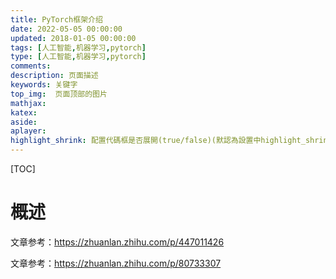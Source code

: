 ```yaml
---
title: PyTorch框架介绍
date: 2022-05-05 00:00:00
updated: 2018-01-05 00:00:00
tags: [人工智能,机器学习,pytorch]
type: [人工智能,机器学习,pytorch]
comments:
description: 页面描述
keywords: 关键字
top_img:  页面顶部的图片
mathjax:
katex:
aside:
aplayer:
highlight_shrink: 配置代碼框是否展開(true/false)(默認為設置中highlight_shrink的配置)
---
```


[TOC]

# 概述

文章参考：https://zhuanlan.zhihu.com/p/447011426

文章参考：https://zhuanlan.zhihu.com/p/80733307



